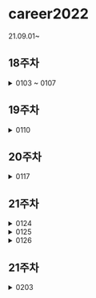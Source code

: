 # career2022
21.09.01~
## 18주차
<details>
  <summary>0103 ~ 0107</summary>
  
  - [ ] 프로젝트 마무리
  
</details>

## 19주차
<details>
  <summary>0110</summary>
  
  - [ ] 프로젝트 마무리
  - [ ] 정보처리시작
  - [ ] aws 정적페이지 배포하기
  
  * cafe24 도메인 aws에서 배포하기   
  * svm인증서 레코드생성 해서 하루종일 기다리기   
  * https://aws.amazon.com/ko/premiumsupport/knowledge-center/resolve-cloudfront-bad-request-error/   
  
</details>

## 20주차
<details>
  <summary>0117</summary>
  
</details>

## 21주차
<details>
  <summary>0124</summary>
  
  - [ ] localStorage
  * 키에 데이터 쓰기   
    * localStorage.setItem("key", value);

  * 키로 부터 데이터 읽기   
    * localStorage.getItem("key");

  * 키의 데이터 삭제   
    * localStorage.removeItem("key");

  * 모든 키의 데이터 삭제   
    * localStorage.clear();

  * 저장된 키/값 쌍의 개수   
    * localStorage.length;
  
  - [ ] 불필요한 api 호출 -> 값이없다면 서버에 요청하자
  ![스크린샷 2022-01-25 오전 11 06 08](https://user-images.githubusercontent.com/81910342/150897474-ff9c3c2c-7dcb-4152-ae82-b38bd8c21690.png)

  
</details>

<details>
  <summary>0125</summary>
  
  - [ ] 정처기공부
  
</details>

<details>
  <summary>0126</summary>
  
  - [ ] 
  
</details>

## 21주차
<details>
  <summary>0203</summary>
  
  - [ ] replace 정규식
  * replace
    * .replace("찾을 문자열", "변경할 문자열")
  
  - [ ] replace 정규식
  * replace
    * .replace("찾을 문자열", "변경할 문자열")
  
</details>

